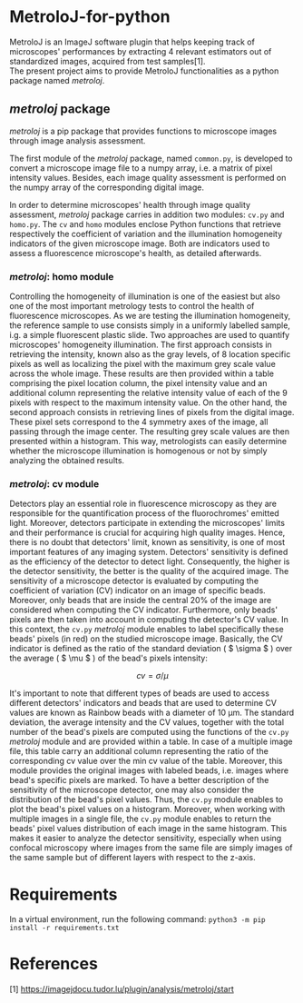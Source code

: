 # MetroloJ-for-python
MetroloJ is an ImageJ software plugin that helps keeping track of microscopes' performances by extracting 4 relevant estimators out of standardized images, acquired from test samples[1]. \
The present project aims to provide MetroloJ functionalities as a python package named *metroloj*.

## *metroloj* package
*metroloj* is a pip package that provides functions to microscope images through image analysis assessment.

The first module of the *metroloj* package, named `common.py`, is developed to convert a microscope image file to a numpy array, i.e. a matrix of pixel intensity values. Besides, each image quality assessment is performed on the numpy array of the corresponding digital image.

In order to determine microscopes' health through image quality assessment, *metroloj* package carries in addition two modules: `cv.py` and `homo.py`. The `cv` and `homo` modules enclose Python functions that retrieve respectively the coefficient of variation and the illumination homogeneity indicators of the given microscope image. Both are indicators used to assess a fluorescence microscope's health, as detailed afterwards.

### *metroloj*: homo module
Controlling the homogeneity of illumination is one of the easiest but also one of the most important metrology tests to control the health of fluorescence microscopes. As we are testing the illumination homogeneity, the reference sample to use consists simply in a uniformly labelled sample, i.g. a simple fluorescent plastic slide. Two approaches are used to quantify microscopes' homogeneity illumination. The first approach consists in retrieving the intensity, known also as the gray levels, of 8 location specific pixels as well as localizing the pixel with the maximum grey scale value across the whole image. These results are then provided within a table comprising the pixel location column, the pixel intensity value and an additional column representing the relative intensity value of each of the 9 pixels with respect to the maximum intensity value. On the other hand, the second approach consists in retrieving lines of pixels from the digital image. These pixel sets correspond to the 4 symmetry axes of the image, all passing through the image center. The resulting grey scale values are then presented within a histogram.
This way, metrologists can easily determine whether the microscope illumination is homogenous or not by simply analyzing the obtained results.

### *metroloj*: cv module
Detectors play an essential role in fluorescence microscopy as they are responsible for the quantification process of the fluorochromes' emitted light. Moreover, detectors participate in extending the microscopes' limits and their performance is crucial for acquiring high quality images. Hence, there is no doubt that detectors' limit, known as sensitivity, is one of most important features of any imaging system. Detectors' sensitivity is defined as the efficiency of the detector to detect light. Consequently, the higher is the detector sensitivity, the better is the quality of the acquired image.
The sensitivity of a microscope detector is evaluated by computing the coefficient of variation (CV) indicator on an image of specific beads. 
Moreover, only beads that are inside the central 20% of the image are considered when computing the CV indicator. Furthermore, only beads' pixels are then taken into account in computing the detector's CV value. In this context, the `cv.py` *metroloj* module enables to label specifically these beads' pixels (in red) on the studied microscope image.
Basically, the CV indicator is defined as the ratio of the standard deviation ( $ \sigma $ ) over the average ( $ \mu $ ) of the bead's pixels intensity:

$$
cv = \sigma/\mu
$$

It's important to note that different types of beads are used to access different detectors' indicators and beads that are used to determine CV values are known as Rainbow beads with a diameter of 10 µm. The standard deviation, the  average intensity and the CV values, together with the total number of the bead's pixels are computed using the functions of the `cv.py` *metroloj* module and are provided within a table. In case of a multiple image file, this table carry an additional column representing the ratio of the corresponding cv value over the min cv value of the table. Moreover, this module provides the original images with labeled beads, i.e. images where bead's specific pixels are marked.
To have a better description of the sensitivity of the microscope detector, one may also consider the distribution of the bead's pixel values. Thus, the `cv.py` module enables to plot the bead's pixel values on a histogram. Moreover, when working with multiple images in a single file, the `cv.py` module enables to return the beads' pixel values distribution of each image in the same histogram. This makes it easier to analyze the detector sensitivity, especially when using confocal microscopy where images from the same file are simply images of the same sample but of different layers with respect to the z-axis.

# Requirements
In a virtual environment, run the following command:
```python3 -m pip install -r requirements.txt```

# References
[1] https://imagejdocu.tudor.lu/plugin/analysis/metroloj/start
